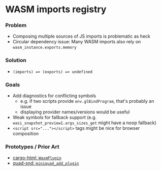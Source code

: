 # WASM imports registry

### Problem

* Composing multiple sources of JS imports is problematic as heck
* Circular dependency issue: Many WASM imports also rely on `wasm_instance.exports.memory`

### Solution

* `(imports) => (exports) => undefined`

### Goals

* Add diagnostics for conflicting symbols
    * e.g. if two scripts provide `env.glBindProgram`, that's probably an issue
    * displaying provider names/versions would be useful
* Weak symbols for fallback support (e.g. `wasi_snapshot_preview1.args_sizes_get` might have a noop fallback)
* `<script src="..."></script>` tags might be nice for browser composition

### Prototypes / Prior Art

* [cargo-html: `WasmPlugin`](https://github.com/MaulingMonkey/cargo-html/blob/cb1772590db00891df25d8b8296511a9fe430662/script/exec-wasm.ts#L6)
* [quad-snd: `miniquad_add_plugin`](https://github.com/not-fl3/quad-snd/blob/f1b04bb32c56073388d25a14bd762d810046ec39/js/audio.js#L191)

